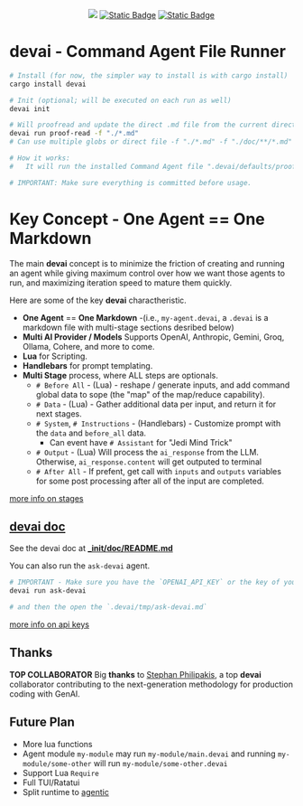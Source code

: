 <div align="center">

<a href="https://crates.io/crates/devai"><img src="https://img.shields.io/crates/v/devai.svg" /></a>
<a href="https://github.com/jeremychone/rust-devai"><img alt="Static Badge" src="https://img.shields.io/badge/GitHub-Repo?color=%23336699"></a>
<a href="https://www.youtube.com/watch?v=DSuvkCHdD5I&list=PL7r-PXl6ZPcBcLsBdBABOFUuLziNyigqj"><img alt="Static Badge" src="https://img.shields.io/badge/YouTube_devai_Intro-Video?style=flat&logo=youtube&color=%23ff0000"></a>

</div>

# **devai** - **Command Agent File Runner**

```sh
# Install (for now, the simpler way to install is with cargo install)
cargo install devai

# Init (optional; will be executed on each run as well)
devai init

# Will proofread and update the direct .md file from the current directory
devai run proof-read -f "./*.md"
# Can use multiple globs or direct file -f "./*.md" -f "./doc/**/*.md"

# How it works: 
#   It will run the installed Command Agent file ".devai/defaults/proof-read.devai" on all source files matching "./src/m*.rs"

# IMPORTANT: Make sure everything is committed before usage.
```

# Key Concept - **One Agent** == **One Markdown** 

The main **devai** concept is to minimize the friction of creating and running an agent while giving maximum control over how we want those agents to run, and maximizing iteration speed to mature them quickly.

Here are some of the key **devai** charactheristic. 

- **One Agent** == **One Markdown** 
    -(i.e., `my-agent.devai`, a `.devai` is a markdown file with multi-stage sections desribed below)
- **Multi AI Provider / Models** Supports OpenAI, Anthropic, Gemini, Groq, Ollama, Cohere, and more to come. 
- **Lua** for Scripting.
- **Handlebars** for prompt templating. 
- **Multi Stage** process, where ALL steps are optionals.
    - `# Before All` - (Lua) - reshape / generate inputs, and add command global data to sope (the "map" of the map/reduce capability). 
    - `# Data` - (Lua) - Gather additional data per input, and return it for next stages. 
    - `# System`, `# Instructions` - (Handlebars) - Customize prompt with the `data` and `before_all` data. 
        - Can event have `# Assistant` for "Jedi Mind Trick"
    - `# Output` - (Lua) Will process the `ai_response` from the LLM. Otherwise, `ai_response.content` will get outputed to terminal
    - `# After All` - If prefent, get call with `inputs` and `outputs` variables for some post processing after all of the input are completed. 

[more info on stages](_init/doc/README.md#complete-stages-description)

## [devai doc](_init/doc/README.md)

See the devai doc at **[_init/doc/README.md](_init/doc/README.md)**

You can also run the `ask-devai` agent. 

```sh
# IMPORTANT - Make sure you have the `OPENAI_API_KEY` or the key of your model in you env
devai run ask-devai

# and then the open the `.devai/tmp/ask-devai.md`
```

[more info on api keys](_init/doc/README.md#api-keys)

## Thanks

**TOP COLLABORATOR** Big **thanks** to [Stephan Philipakis](https://github.com/sphilipakis), a top **devai** collaborator contributing to the next-generation methodology for production coding with GenAI.


## Future Plan

- More lua functions
- Agent module `my-module` may run `my-module/main.devai` and running `my-module/some-other` will run `my-module/some-other.devai`
- Support Lua `Require`
- Full TUI/Ratatui 
- Split runtime to [agentic](https://crates.io/crates/agentic)